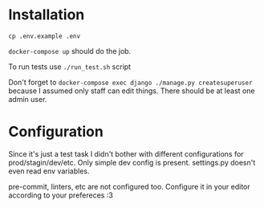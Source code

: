 # Installation

``cp .env.example .env``

``docker-compose up`` should do the job.


To run tests use ``./run_test.sh`` script

Don't forget to ``docker-compose exec django ./manage.py createsuperuser`` because I assumed only staff can edit things. There should be at least one admin user.


# Configuration

Since it's just a test task I didn't bother with different configurations for prod/stagin/dev/etc. Only simple dev config is present. settings.py doesn't even read env variables.

pre-commit, linters, etc are not configured too. Configure it in your editor according to your prefereces :3


